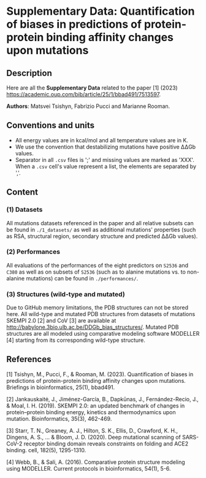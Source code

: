
# Supplementary Data: Quantification of biases in predictions of protein-protein binding affinity changes upon mutations

## Description

Here are all the **Supplementary Data** related to the paper [1] (2023) <https://academic.oup.com/bib/article/25/1/bbad491/7513597>.

**Authors**: Matsvei Tsishyn, Fabrizio Pucci and Marianne Rooman.

## Conventions and units

- All energy values are in kcal/mol and all temperature values are in K.
- We use the convention that destabilizing mutations have positive ΔΔGb values.
- Separator in all `.csv` files is ';' and missing values are marked as 'XXX'. When a `.csv` cell's value represent a list, the elements are separated by ','.

## Content

### (1) Datasets

All mutations datasets referenced in the paper and all relative subsets can be found in `./1_datasets/` as well as additional mutations' properties (such as RSA, structural region, secondary structure and predicted ΔΔGb values).

### (2) Performances

All evaluations of the performances of the eight predictors on `S2536` and `C380` as well as on subsets of `S2536` (such as to alanine mutations vs. to non-alanine mutations) can be found in `./performances/`.

### (3) Structures (wild-type and mutated)

Due to GitHub memory limitations, the PDB structures can not be stored here.
All wild-type and mutated PDB structures from datasets of mutations SKEMPI 2.0 [2] and CoV [3] are available at <http://babylone.3bio.ulb.ac.be/DDGb_bias_structures/>.
Mutated PDB structures are all modeled using comparative modeling software MODELLER [4] starting from its corresponding wild-type structure.

## References

  [1] Tsishyn, M., Pucci, F., & Rooman, M. (2023). Quantification of biases in predictions of protein-protein binding affinity changes upon mutations. Briefings in bioinformatics, 25(1), bbad491.

  [2] Jankauskaitė, J., Jiménez-García, B., Dapkūnas, J., Fernández-Recio, J., & Moal, I. H. (2019). SKEMPI 2.0: an updated benchmark of changes in protein–protein binding energy, kinetics and thermodynamics upon mutation. Bioinformatics, 35(3), 462-469.

  [3] Starr, T. N., Greaney, A. J., Hilton, S. K., Ellis, D., Crawford, K. H., Dingens, A. S., ... & Bloom, J. D. (2020). Deep mutational scanning of SARS-CoV-2 receptor binding domain reveals constraints on folding and ACE2 binding. cell, 182(5), 1295-1310.

  [4] Webb, B., & Sali, A. (2016). Comparative protein structure modeling using MODELLER. Current protocols in bioinformatics, 54(1), 5-6.
